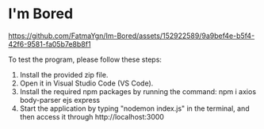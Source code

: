 # I'm Bored




https://github.com/FatmaYgn/Im-Bored/assets/152922589/9a9bef4e-b5f4-42f6-9581-fa05b7e8b8f1





To test the program, please follow these steps:
<ol>
  <li>Install the provided zip file.</li>
  <li>Open it in Visual Studio Code (VS Code).</li>
  <li>Install the required npm packages by running the command: npm i axios body-parser ejs express </li>
  <li>Start the application by typing "nodemon index.js" in the terminal, and then access it through http://localhost:3000</li>
</ol>
